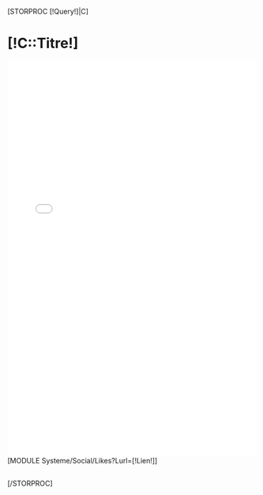 
[STORPROC [!Query!]|C]
<div class="titre-product gris-clair">
	<div class="container title-product nopadding-right nopadding-left">
		<div class="row">
			<div class="col-lg-10 col-xs-6">
				<h1 class="title_prod">[!C::Titre!]</span></h1>
			</div>
		</div>
	</div>
</div>
<div class="featured">
	<div class="container nopadding-right nopadding-left">
            <iframe src="[!C::Lien!]" style="width:100%;height:800px;border:0;"></iframe>
	</div>
</div>

</div>
 		<div class="container" style="padding-top:0px; padding-bottom:15px;">
		[MODULE Systeme/Social/Likes?Lurl=[!Lien!]]
</div>


[/STORPROC]
